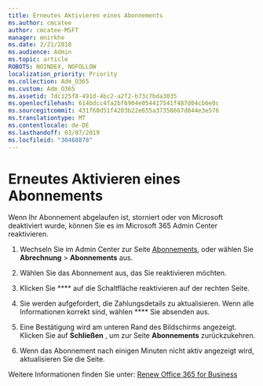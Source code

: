 ```yaml
---
title: Erneutes Aktivieren eines Abonnements
ms.author: cmcatee
author: cmcatee-MSFT
manager: mnirkhe
ms.date: 2/21/2018
ms.audience: Admin
ms.topic: article
ROBOTS: NOINDEX, NOFOLLOW
localization_priority: Priority
ms.collection: Adm_O365
ms.custom: Adm_O365
ms.assetid: 7dc125f8-491d-4bc2-a2f2-b73c7bda3035
ms.openlocfilehash: 614bdcc4fa2bf6904e054417541f487d04cb6e0c
ms.sourcegitcommit: 431f60d51f4203b22e655a37358667d844e3e576
ms.translationtype: MT
ms.contentlocale: de-DE
ms.lasthandoff: 03/07/2019
ms.locfileid: "30468878"
---
```

# <a name="how-to-reactivate-a-subscription"></a>Erneutes Aktivieren eines Abonnements

Wenn Ihr Abonnement abgelaufen ist, storniert oder von Microsoft deaktiviert wurde, können Sie es im Microsoft 365 Admin Center reaktivieren.
  
1. Wechseln Sie im Admin Center zur Seite [Abonnements](https://go.microsoft.com/fwlink/p/?linkid=842054), oder wählen Sie **Abrechnung** \> **Abonnements** aus.
    
2. Wählen Sie das Abonnement aus, das Sie reaktivieren möchten.
    
3. Klicken Sie **** auf die Schaltfläche reaktivieren auf der rechten Seite. 
    
4. Sie werden aufgefordert, die Zahlungsdetails zu aktualisieren. Wenn alle Informationen korrekt sind, wählen **** Sie absenden aus.
    
5. Eine Bestätigung wird am unteren Rand des Bildschirms angezeigt. Klicken Sie auf **Schließen** , um zur Seite **Abonnements** zurückzukehren. 
    
6. Wenn das Abonnement nach einigen Minuten nicht aktiv angezeigt wird, aktualisieren Sie die Seite.
    
Weitere Informationen finden Sie unter: [Renew Office 365 for Business](https://support.office.com/article/8d83b530-f4ca-47f6-a666-e5791cbacc7e)
  


